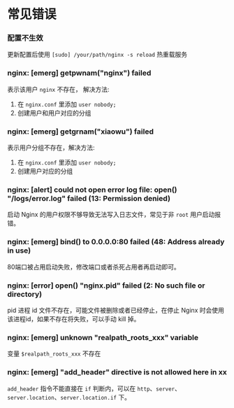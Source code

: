 # 常见错误

### 配置不生效

更新配置后使用 `[sudo] /your/path/nginx -s reload` 热重载服务

### nginx: [emerg] getpwnam("nginx") failed

表示该用户 `nginx` 不存在， 解决方法:

1. 在 `nginx.conf` 里添加 `user nobody;`
2. 创建用户和用户对应的分组

### nginx: [emerg] getgrnam("xiaowu") failed

表示用户分组不存在，解决方法:

1. 在 `nginx.conf` 里添加 `user nobody;`
2. 创建用户对应的分组

### nginx: [alert] could not open error log file: open() "/logs/error.log" failed (13: Permission denied)

启动 Nginx 的用户权限不够导致无法写入日志文件，常见于非 `root` 用户启动报错。

### nginx: [emerg] bind() to 0.0.0.0:80 failed (48: Address already in use)

80端口被占用启动失败，修改端口或者杀死占用者再启动即可。

### nginx: [error] open() "nginx.pid" failed (2: No such file or directory)

pid 进程 id 文件不存在，可能文件被删除或者已经停止，在停止 Nginx 时会使用该进程id，如果不存在将失败，可以手动 kill 掉。

### nginx: [emerg] unknown "realpath_roots_xxx" variable

变量 `$realpath_roots_xxx` 不存在

### nginx: [emerg] "add_header" directive is not allowed here in xx

`add_header` 指令不能直接在 `if` 判断内，可以在 `http`、`server`、`server.location`、`server.location.if` 下。